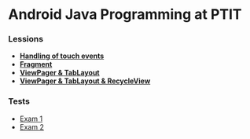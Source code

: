 # Android Java Programming at PTIT

### Lessions

- **[Handling of touch events](https://github.com/shounoop/android-java/tree/main/lessions/handling-of-touch-events)**
- **[Fragment](https://github.com/shounoop/android-java/tree/main/lessions/fragment)**
- **[ViewPager & TabLayout](https://github.com/shounoop/android-java/tree/main/lessions/view-pager-vs-tab-layout-1)**
- **[ViewPager & TabLayout & RecycleView](https://github.com/shounoop/android-java/tree/main/lessions/view-pager-vs-tab-layout-2)**

### Tests

- [Exam 1](https://github.com/shounoop/android-java/tree/main/tests/exam-1)
- [Exam 2](https://github.com/shounoop/android-java/tree/main/tests/exam-2)

